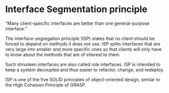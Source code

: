 # Interface Segmentation principle

"Many client-specific interfaces are better than one general-purpose interface."

The interface-segregation principle (ISP) states that no client should be forced to depend on methods it does not use.
ISP splits interfaces that are very large into smaller and more specific ones so that clients will only have to know about the methods that are of interest to them. 

Such shrunken interfaces are also called role interfaces. ISP is intended to keep a system decoupled and thus easier to refactor, change, and redeploy. 

ISP is one of the five SOLID principles of object-oriented design, similar to the High Cohesion Principle of GRASP.